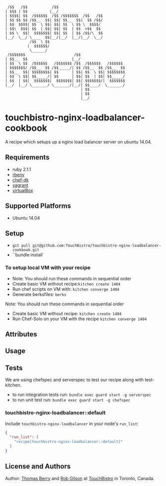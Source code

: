 ```
 /$$   /$$           /$$                              
| $$$ | $$          |__/                              
| $$$$| $$  /$$$$$$  /$$ /$$$$$$$  /$$   /$$          
| $$ $$ $$ /$$__  $$| $$| $$__  $$|  $$ /$$/          
| $$  $$$$| $$  \ $$| $$| $$  \ $$ \  $$$$/           
| $$\  $$$| $$  | $$| $$| $$  | $$  >$$  $$           
| $$ \  $$|  $$$$$$$| $$| $$  | $$ /$$/\  $$          
|__/  \__/ \____  $$|__/|__/  |__/|__/  \__/          
           /$$  \ $$                                  
          |  $$$$$$/                                  
           \______/                                   
 /$$$$$$$                      /$$                    
| $$__  $$                    |__/                    
| $$  \ $$  /$$$$$$   /$$$$$$$ /$$  /$$$$$$   /$$$$$$ 
| $$$$$$$/ /$$__  $$ /$$_____/| $$ /$$__  $$ /$$__  $$
| $$__  $$| $$$$$$$$| $$      | $$| $$  \ $$| $$$$$$$$
| $$  \ $$| $$_____/| $$      | $$| $$  | $$| $$_____/
| $$  | $$|  $$$$$$$|  $$$$$$$| $$| $$$$$$$/|  $$$$$$$
|__/  |__/ \_______/ \_______/|__/| $$____/  \_______/
                                  | $$                
                                  | $$                
                                  |__/                
```

# touchbistro-nginx-loadbalancer-cookbook

A recipe which setups up a nginx load balancer server on ubuntu 14.04.

## Requirements
* ruby 2.1.1
* [rbenv](https://github.com/sstephenson/rbenv)
* [chef-dk](https://downloads.getchef.com/chef-dk/)
* [vagrant](https://www.vagrantup.com/downloads.html)
* [virtualBox](https://www.virtualbox.org/wiki/Downloads)

## Supported Platforms
* Ubuntu 14.04

## Setup
* `git pull git@github.com:TouchBistro/touchbistro-nginx-loadbalancer-cookbook.git`
* ``bundle install`

### To setup local VM with your recipe

* Note: You should run these commands in sequential order
* Create basic VM without recipe:`kitchen create 1404`
* Run chef scripts on VM with:   `kitchen converge 1404`
* Generate berksfiles: `berks`

Note: You should run these commands in sequential order
* Create basic VM without recipe:          `kitchen create 1404`
* Run Chef-Solo on your VM with the recipe `kitchen converge 1404`

## Attributes

## Usage

## Tests
We are using chefspec and serverspec to test our recipe along with test-kitchen.

* to run integration tests run: `bundle exec guard start -g serverspec`
* to run unit test run:         `bundle exec guard start -g chefspec`

### touchbistro-nginx-loadbalancer::default

Include `touchbistro-nginx-loadbalancer` in your node's `run_list`:

```json
{
  "run_list": [
    "recipe[touchbistro-nginx-loadbalancer::default]"
  ]
}
```

## License and Authors
Author: [Thomas Berry](https://github.com/switchflip) and [Rob Gilson](https://github.com/D1plo1d) at [TouchBistro](www.touchbistro.com) in Toronto, Canada.
